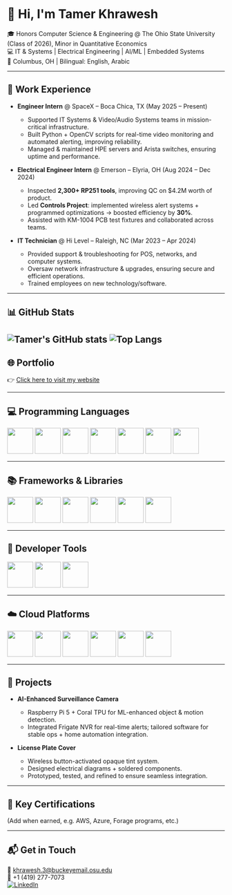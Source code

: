 # 👋 Hi, I'm Tamer Khrawesh  

🎓 Honors Computer Science & Engineering @ The Ohio State University (Class of 2026), Minor in Quantitative Economics  
💻 IT & Systems | Electrical Engineering | AI/ML | Embedded Systems  
📍 Columbus, OH | Bilingual: English, Arabic  

---

## 🚀 Work Experience
- **Engineer Intern** @ SpaceX – Boca Chica, TX (May 2025 – Present)  
  - Supported IT Systems & Video/Audio Systems teams in mission-critical infrastructure.  
  - Built Python + OpenCV scripts for real-time video monitoring and automated alerting, improving reliability.  
  - Managed & maintained HPE servers and Arista switches, ensuring uptime and performance.  

- **Electrical Engineer Intern** @ Emerson – Elyria, OH (Aug 2024 – Dec 2024)  
  - Inspected **2,300+ RP251 tools**, improving QC on $4.2M worth of product.  
  - Led **Controls Project**: implemented wireless alert systems + programmed optimizations → boosted efficiency by **30%**.  
  - Assisted with KM-1004 PCB test fixtures and collaborated across teams.  

- **IT Technician** @ Hi Level – Raleigh, NC (Mar 2023 – Apr 2024)  
  - Provided support & troubleshooting for POS, networks, and computer systems.  
  - Oversaw network infrastructure & upgrades, ensuring secure and efficient operations.  
  - Trained employees on new technology/software.  

---

## 📊 GitHub Stats  
![Tamer's GitHub stats](https://github-readme-stats.vercel.app/api?username=tkhrawesh&show_icons=true&theme=radical&include_all_commits=true&count_private=true&v=3)
![Top Langs](https://github-readme-stats.vercel.app/api/top-langs/?username=tkhrawesh&layout=compact&theme=radical&v=3)
---

## 🌐 Portfolio  
👉 [Click here to visit my website](YOUR-WEBSITE-LINK-HERE)  

---

## 💻 Programming Languages  

<p align="left"> 
  <img src="https://cdn.jsdelivr.net/gh/devicons/devicon/icons/python/python-original.svg" width="60" height="60"/> 
  <img src="https://cdn.jsdelivr.net/gh/devicons/devicon/icons/java/java-original.svg" width="60" height="60"/> 
  <img src="https://cdn.jsdelivr.net/gh/devicons/devicon/icons/javascript/javascript-original.svg" width="60" height="60"/> 
  <img src="https://cdn.jsdelivr.net/gh/devicons/devicon/icons/cplusplus/cplusplus-original.svg" width="60" height="60"/> 
  <img src="https://cdn.jsdelivr.net/gh/devicons/devicon/icons/c/c-original.svg" width="60" height="60"/> 
  <img src="https://cdn.jsdelivr.net/gh/devicons/devicon/icons/html5/html5-original.svg" width="60" height="60"/> 
  <img src="https://cdn.jsdelivr.net/gh/devicons/devicon/icons/mysql/mysql-original.svg" width="60" height="60"/> 
</p>  

---

## 📚 Frameworks & Libraries  

<p align="left"> 
  <img src="https://cdn.jsdelivr.net/gh/devicons/devicon/icons/opencv/opencv-original.svg" width="60" height="60"/> 
  <img src="https://cdn.jsdelivr.net/gh/devicons/devicon/icons/matlab/matlab-original.svg" width="60" height="60"/> 
  <img src="https://cdn.jsdelivr.net/gh/devicons/devicon/icons/solidworks/solidworks-original.svg" width="60" height="60"/> 
  <img src="https://cdn.jsdelivr.net/gh/devicons/devicon/icons/altiumdesigner/altiumdesigner-original.svg" width="60" height="60"/> 
  <img src="https://cdn.jsdelivr.net/gh/devicons/devicon/icons/vscode/vscode-original.svg" width="60" height="60"/> 
  <img src="https://cdn.jsdelivr.net/gh/devicons/devicon/icons/wireshark/wireshark-original.svg" width="60" height="60"/> 
</p>  

---

## 🔧 Developer Tools  

<p align="left"> 
  <img src="https://cdn.jsdelivr.net/gh/devicons/devicon/icons/git/git-original.svg" width="60" height="60"/> 
  <img src="https://cdn.jsdelivr.net/gh/devicons/devicon/icons/docker/docker-original.svg" width="60" height="60"/> 
  <img src="https://cdn.jsdelivr.net/gh/devicons/devicon/icons/linux/linux-original.svg" width="60" height="60"/> 
</p>  

---

## ☁️ Cloud Platforms  

<p align="left"> 
  <img src="https://cdn.jsdelivr.net/gh/devicons/devicon/icons/azure/azure-original.svg" width="60" height="60"/> 
  <img src="https://cdn.jsdelivr.net/gh/devicons/devicon/icons/amazonwebservices/amazonwebservices-original.svg" width="60" height="60"/> 
  <img src="https://cdn.jsdelivr.net/gh/devicons/devicon/icons/mongodb/mongodb-original.svg" width="60" height="60"/> 
  <img src="https://cdn.jsdelivr.net/gh/devicons/devicon/icons/salesforce/salesforce-original.svg" width="60" height="60"/> 
  <img src="https://cdn.jsdelivr.net/gh/devicons/devicon/icons/heroku/heroku-original.svg" width="60" height="60"/> 
  <img src="https://cdn.jsdelivr.net/gh/devicons/devicon/icons/netlify/netlify-original.svg" width="60" height="60"/> 
</p>  

---

## 📂 Projects  

- **AI-Enhanced Surveillance Camera**  
  - Raspberry Pi 5 + Coral TPU for ML-enhanced object & motion detection.  
  - Integrated Frigate NVR for real-time alerts; tailored software for stable ops + home automation integration.  

- **License Plate Cover**  
  - Wireless button-activated opaque tint system.  
  - Designed electrical diagrams + soldered components.  
  - Prototyped, tested, and refined to ensure seamless integration.  

---

## 🏅 Key Certifications  

(Add when earned, e.g. AWS, Azure, Forage programs, etc.)  

---

## 📬 Get in Touch  

📧 khrawesh.3@buckeyemail.osu.edu  
📱 +1 (419) 277-7073  
[![LinkedIn](https://img.shields.io/badge/LinkedIn-0077B5?style=for-the-badge&logo=linkedin&logoColor=white)](https://www.linkedin.com/)  
